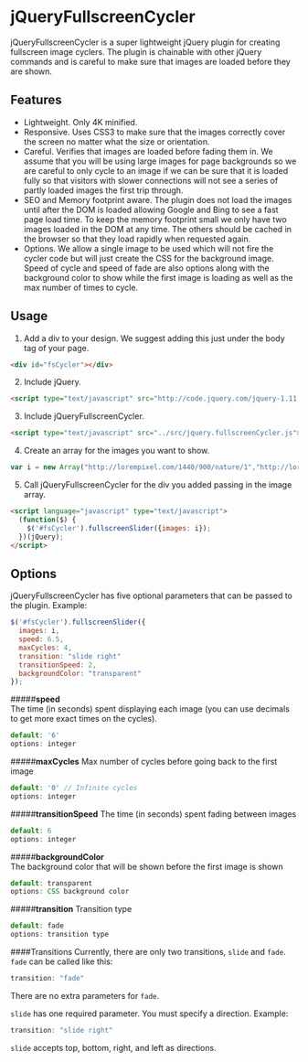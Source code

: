 # jQueryFullscreenCycler

jQueryFullscreenCycler is a super lightweight jQuery plugin for creating fullscreen image cyclers. The plugin is chainable with other jQuery commands and is careful to make sure that images are loaded before they are shown.

## Features
* Lightweight. Only 4K minified.
* Responsive.  Uses CSS3 to make sure that the images correctly cover the screen no matter what the size or orientation.
* Careful.  Verifies that images are loaded before fading them in.  We assume that you will be using large images for page backgrounds so we are careful to only cycle to an image if we can be sure that it is loaded fully so that visitors with slower connections will not see a series of partly loaded images the first trip through.
* SEO and Memory footprint aware.  The plugin does not load the images until after the DOM is loaded allowing Google and Bing to see a fast page load time.  To keep the memory footprint small we only have two images loaded in the DOM at any time.  The others should be cached in the browser so that they load rapidly when requested again.
* Options.  We allow a single image to be used which will not fire the cycler code but will just create the CSS for the background image.  Speed of cycle and speed of fade are also options along with the background color to show while the first image is loading as well as the max number of times to cycle.

## Usage
1. Add a div to your design.  We suggest adding this just under the body tag of your page.
```html
<div id="fsCycler"></div>
```

2. Include jQuery.
```html
<script type="text/javascript" src="http://code.jquery.com/jquery-1.11.0.min.js"></script>
```

3. Include jQueryFullscreenCycler.
```html
<script type="text/javascript" src="../src/jquery.fullscreenCycler.js"></script>
```

4. Create an array for the images you want to show.
```js
var i = new Array("http://lorempixel.com/1440/900/nature/1","http://lorempixel.com/1440/900/nature/2","http://lorempixel.com/1440/900/nature/3","http://lorempixel.com/1440/900/nature/4");
```

5. Call jQueryFullscreenCycler for the div you added passing in the image array.
```html
<script language="javascript" type="text/javascript">
  (function($) {
    $('#fsCycler').fullscreenSlider({images: i});
  })(jQuery);
</script>
```

## Options
jQueryFullscreenCycler has five optional parameters that can be passed to the plugin.
Example:
```js
$('#fsCycler').fullscreenSlider({
  images: i,
  speed: 6.5, 
  maxCycles: 4,
  transition: "slide right"
  transitionSpeed: 2, 
  backgroundColor: "transparent"
});
```

#####**speed**  
The time (in seconds) spent displaying each image (you can use decimals to get more exact times on the cycles).
```js
default: '6'
options: integer
```

#####**maxCycles** 
Max number of cycles before going back to the first image  
```js
default: '0' // Infinite cycles
options: integer
```

#####**transitionSpeed**
The time (in seconds) spent fading between images
```js
default: 6
options: integer
```

#####**backgroundColor**  
The background color that will be shown before the first image is shown  
```js
default: transparent
options: CSS background color
```
#####**transition**
Transition type
```js
default: fade
options: transition type
```

####Transitions
Currently, there are only two transitions, `slide` and `fade`.   
`fade` can be called like this:
```js
transition: "fade"
```
There are no extra parameters for `fade`.

`slide` has one required parameter. You must specify a direction. Example:
```js
transition: "slide right"
```
`slide` accepts top, bottom, right, and left as directions.
